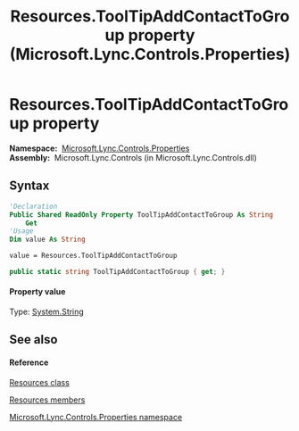 ﻿---
title: Resources.ToolTipAddContactToGroup property  (Microsoft.Lync.Controls.Properties)
TOCTitle: 'ToolTipAddContactToGroup property '
ms:assetid: P:Microsoft.Lync.Controls.Properties.Resources.ToolTipAddContactToGroup_DI_3_UC_OCS14MrefLyncWPF
ms:mtpsurl: https://msdn.microsoft.com/en-us/library/microsoft.lync.controls.properties.resources.tooltipaddcontacttogroup_di_3_uc_ocs14mreflyncwpf(v=office.15)
ms:contentKeyID: 48599847
ms.date: 07/28/2014
mtps_version: v=office.15
f1_keywords:
- Microsoft.Lync.Controls.Properties.Resources.ToolTipAddContactToGroup
dev_langs:
- CSharp
- JScript
- VB
- other
---

# Resources.ToolTipAddContactToGroup property

**Namespace:**  [Microsoft.Lync.Controls.Properties](microsoft-lync-controls-properties-namespace_1.md)  
**Assembly:**  Microsoft.Lync.Controls (in Microsoft.Lync.Controls.dll)

## Syntax

``` vb
'Declaration
Public Shared ReadOnly Property ToolTipAddContactToGroup As String
    Get
'Usage
Dim value As String

value = Resources.ToolTipAddContactToGroup
```

``` csharp
public static string ToolTipAddContactToGroup { get; }
```

#### Property value

Type: [System.String](http://msdn2.microsoft.com/en-us/library/s1wwdcbf)  

## See also

#### Reference

[Resources class](resources-class-microsoft-lync-controls-properties_1.md)

[Resources members](resources-members-microsoft-lync-controls-properties_1.md)

[Microsoft.Lync.Controls.Properties namespace](microsoft-lync-controls-properties-namespace_1.md)

